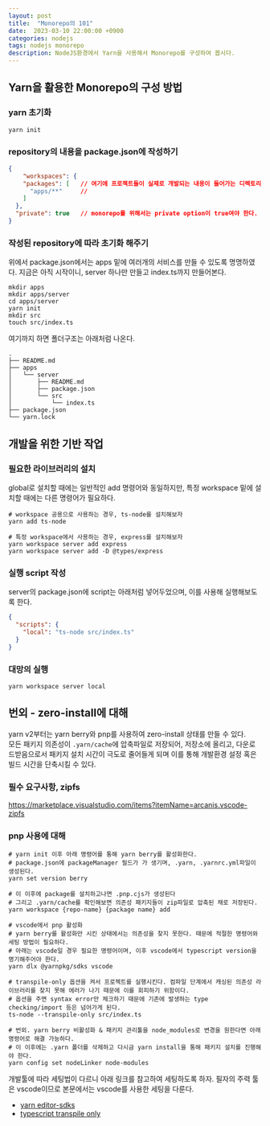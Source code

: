 ```yaml
---
layout: post
title:  "Monorepo의 101"
date:  2023-03-10 22:00:00 +0900
categories: nodejs
tags: nodejs monorepo
description: NodeJS환경에서 Yarn을 사용해서 Monorepo를 구성하여 봅시다.
---
```


## Yarn을 활용한 Monorepo의 구성 방법

### yarn 초기화

```terminal
yarn init
```

### repository의 내용을 package.json에 작성하기

```json
{
    "workspaces": {
    "packages": [   // 여기에 프로젝트들이 실제로 개발되는 내용이 들어가는 디렉토리를 적는다. 본인은 ~/apps 밑에 모든 application을 넣을 예정이다.
      "apps/**"     //
    ]
  },
  "private": true   // monorepo를 위해서는 private option이 true여야 한다.
}
```

### 작성된 repository에 따라 초기화 해주기

위에서 package.json에서는 apps 밑에 여러개의 서비스를 만들 수 있도록 명명하였다. 지금은 아직 시작이니, server 하나만 만들고 index.ts까지 만들어본다.

```terminal
mkdir apps
mkdir apps/server
cd apps/server
yarn init
mkdir src
touch src/index.ts
```

여기까지 하면 폴더구조는 아래처럼 나온다.

```
.
├── README.md
├── apps
│   └── server
│       ├── README.md
│       ├── package.json
│       └── src
│           └── index.ts
├── package.json
└── yarn.lock
```

## 개발을 위한 기반 작업

### 필요한 라이브러리의 설치

global로 설치할 때에는 일반적인 add 명령어와 동일하지만, 특정 workspace 밑에 설치할 때에는 다른 명령어가 필요하다.

```
# workspace 공용으로 사용하는 경우, ts-node를 설치해보자
yarn add ts-node

# 특정 workspace에서 사용하는 경우, express를 설치해보자
yarn workspace server add express
yarn workspace server add -D @types/express
```

### 실행 script 작성

server의 package.json에 script는 아래처럼 넣어두었으며, 이를 사용해 실행해보도록 한다.

```json
{
  "scripts": {
    "local": "ts-node src/index.ts"
  }
}
```

### 대망의 실행

```terminal
yarn workspace server local
```

## 번외 - zero-install에 대해

yarn v2부터는 yarn berry와 pnp를 사용하여 zero-install 상태를 만들 수 있다.  
모든 패키지 의존성이 `.yarn/cache`에 압축파일로 저장되어, 저장소에 올리고, 다운로드받음으로서 패키지 설치 시간이 극도로 줄어들게 되며 이를 통해 개발환경 설정 혹은 빌드 시간을 단축시킬 수 있다.

### 필수 요구사항, zipfs

<https://marketplace.visualstudio.com/items?itemName=arcanis.vscode-zipfs>

### pnp 사용에 대해

```terminal
# yarn init 이후 아래 명령어를 통해 yarn berry를 활성화한다.
# package.json에 packageManager 필드가 가 생기며, .yarn, .yarnrc.yml파일이 생성된다.
yarn set version berry

# 이 이후에 package를 설치하고나면 .pnp.cjs가 생성된다
# 그리고 .yarn/cache를 확인해보면 의존성 패키지들이 zip파일로 압축된 채로 저장된다.
yarn workspace {repo-name} {package name} add

# vscode에서 pnp 활성화
# yarn berry를 활성화만 시킨 상태에서는 의존성을 찾지 못한다. 때문에 적절한 명령어와 세팅 방법이 필요하다.
# 아래는 vscode일 경우 필요한 명령어이며, 이후 vscode에서 typescript version을 명기해주어야 한다.
yarn dlx @yarnpkg/sdks vscode

# transpile-only 옵션을 켜서 프로젝트를 실행시킨다. 컴파일 단계에서 캐싱된 의존성 라이브러리를 찾지 못해 에러가 나기 때문에 이를 회피하기 위함이다.
# 옵션을 주면 syntax error만 체크하기 때문에 기존에 발생하는 type checking/import 등은 넘어가게 된다.
ts-node --transpile-only src/index.ts

# 번외. yarn berry 비활성화 & 패키지 관리툴을 node_modules로 변경을 원한다면 아래 명령어로 해결 가능하다.
# 이 이후에는 .yarn 폴더를 삭제하고 다시금 yarn install을 통해 패키지 설치를 진행해야 한다.
yarn config set nodeLinker node-modules
```

개발툴에 따라 세팅법이 다르니 아래 링크를 참고하여 세팅하도록 하자. 필자의 주력 툴은 vscode이므로 본문에서는 vscode를 사용한 세팅을 다룬다.

- [yarn editor-sdks](https://yarnpkg.com/getting-started/editor-sdks)
- [typescript transpile only](https://www.npmjs.com/package/typescript-transpile-only)
